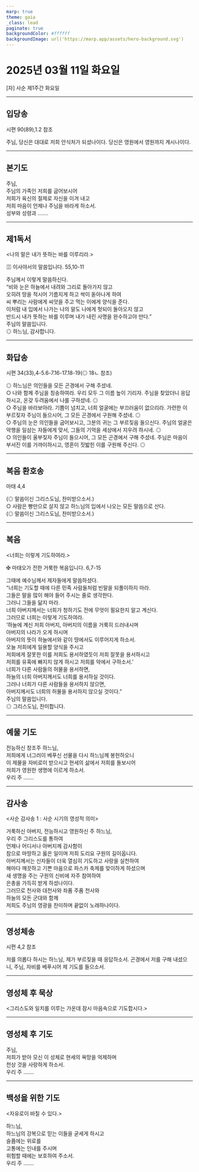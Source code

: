 ```yaml
---
marp: true
theme: gaia
_class: lead
paginate: true
backgroundColor: #ffffff
backgroundImage: url('https://marp.app/assets/hero-background.svg')
---
```


# 2025년 03월 11일 화요일

[자] 사순 제1주간 화요일  




---

## 입당송

시편 90(89),1.2 참조

주님, 당신은 대대로 저희 안식처가 되셨나이다. 당신은 영원에서 영원까지 계시나이다.  
  


---

## 본기도

주님,  
주님의 가족인 저희를 굽어보시어  
저희가 육신의 절제로 자신을 이겨 내고  
저희 마음이 언제나 주님을 바라게 하소서.  
성부와 성령과 …….  
  


---

## 제1독서

<나의 말은 내가 뜻하는 바를 이루리라.>

▥ 이사야서의 말씀입니다. 55,10-11

주님께서 이렇게 말씀하신다.  
“비와 눈은 하늘에서 내려와 그리로 돌아가지 않고  
오히려 땅을 적시어 기름지게 하고 싹이 돋아나게 하여  
씨 뿌리는 사람에게 씨앗을 주고 먹는 이에게 양식을 준다.  
이처럼 내 입에서 나가는 나의 말도 나에게 헛되이 돌아오지 않고  
반드시 내가 뜻하는 바를 이루며 내가 내린 사명을 완수하고야 만다.”  
주님의 말씀입니다.  
◎ 하느님, 감사합니다.  
  


---

## 화답송

시편 34(33),4-5.6-7.16-17.18-19(◎ 18ㄴ 참조)

◎ 하느님은 의인들을 모든 곤경에서 구해 주셨네.  
○ 나와 함께 주님을 칭송하여라. 우리 모두 그 이름 높이 기리자. 주님을 찾았더니 응답하시고, 온갖 두려움에서 나를 구하셨네. ◎  
○ 주님을 바라보아라. 기쁨이 넘치고, 너희 얼굴에는 부끄러움이 없으리라. 가련한 이 부르짖자 주님이 들으시어, 그 모든 곤경에서 구원해 주셨네. ◎  
○ 주님의 눈은 의인들을 굽어보시고, 그분의 귀는 그 부르짖음 들으신다. 주님의 얼굴은 악행을 일삼는 자들에게 맞서, 그들의 기억을 세상에서 지우려 하시네. ◎  
○ 의인들이 울부짖자 주님이 들으시어, 그 모든 곤경에서 구해 주셨네. 주님은 마음이 부서진 이를 가까이하시고, 영혼이 짓밟힌 이를 구원해 주신다. ◎  
  


---

## 복음 환호송

마태 4,4

(◎ 말씀이신 그리스도님, 찬미받으소서.)  
○ 사람은 빵만으로 살지 않고 하느님의 입에서 나오는 모든 말씀으로 산다.  
(◎ 말씀이신 그리스도님, 찬미받으소서.)  
  


---

## 복음

<너희는 이렇게 기도하여라.>

✠ 마태오가 전한 거룩한 복음입니다. 6,7-15

그때에 예수님께서 제자들에게 말씀하셨다.  
“너희는 기도할 때에 다른 민족 사람들처럼 빈말을 되풀이하지 마라.  
그들은 말을 많이 해야 들어 주시는 줄로 생각한다.  
그러니 그들을 닮지 마라.  
너희 아버지께서는 너희가 청하기도 전에 무엇이 필요한지 알고 계신다.  
그러므로 너희는 이렇게 기도하여라.  
‘하늘에 계신 저희 아버지, 아버지의 이름을 거룩히 드러내시며  
아버지의 나라가 오게 하시며  
아버지의 뜻이 하늘에서와 같이 땅에서도 이루어지게 하소서.  
오늘 저희에게 일용할 양식을 주시고  
저희에게 잘못한 이를 저희도 용서하였듯이 저희 잘못을 용서하시고  
저희를 유혹에 빠지지 않게 하시고 저희를 악에서 구하소서.’  
너희가 다른 사람들의 허물을 용서하면,  
하늘의 너희 아버지께서도 너희를 용서하실 것이다.  
그러나 너희가 다른 사람들을 용서하지 않으면,  
아버지께서도 너희의 허물을 용서하지 않으실 것이다.”  
주님의 말씀입니다.  
◎ 그리스도님, 찬미합니다.  
  


---

## 예물 기도

전능하신 창조주 하느님,  
저희에게 너그러이 베푸신 선물을 다시 하느님께 봉헌하오니  
이 제물을 자비로이 받으시고 현세의 삶에서 저희를 돌보시어  
저희가 영원한 생명에 이르게 하소서.  
우리 주 …….  
  


---

## 감사송

<사순 감사송 1 : 사순 시기의 영성적 의미>

거룩하신 아버지, 전능하시고 영원하신 주 하느님,  
우리 주 그리스도를 통하여  
언제나 어디서나 아버지께 감사함이  
참으로 마땅하고 옳은 일이며 저희 도리요 구원의 길이옵니다.  
아버지께서는 신자들이 더욱 열심히 기도하고 사랑을 실천하여  
해마다 깨끗하고 기쁜 마음으로 파스카 축제를 맞이하게 하셨으며  
새 생명을 주는 구원의 신비에 자주 참여하여  
은총을 가득히 받게 하셨나이다.  
그러므로 천사와 대천사와 좌품 주품 천사와  
하늘의 모든 군대와 함께  
저희도 주님의 영광을 찬미하며 끝없이 노래하나이다.  
  


---

## 영성체송

시편 4,2 참조

저를 의롭다 하시는 하느님, 제가 부르짖을 때 응답하소서. 곤경에서 저를 구해 내셨으니, 주님, 자비를 베푸시어 제 기도를 들으소서.  
  


---

## 영성체 후 묵상

<그리스도와 일치를 이루는 가운데 잠시 마음속으로 기도합시다.>  


---

## 영성체 후 기도

주님,  
저희가 받아 모신 이 성체로 현세의 욕망을 억제하며  
천상 것을 사랑하게 하소서.  
우리 주 …….  
  


---

## 백성을 위한 기도

<자유로이 바칠 수 있다.>

하느님,  
하느님의 강복으로 믿는 이들을 굳세게 하시고  
슬픔에는 위로를  
고통에는 인내를 주시며  
위험할 때에는 보호하여 주소서.  
우리 주 …….